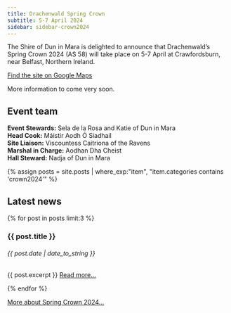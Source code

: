 ```yaml
---
title: Drachenwald Spring Crown
subtitle: 5-7 April 2024
sidebar: sidebar-crown2024
---
```


The Shire of Dun in Mara is delighted to announce that Drachenwald’s Spring Crown 2024
(AS 58) will take place on 5-7 April at Crawfordsburn, near Belfast, Northern Ireland.

<a class="btn btn-primary" href="https://goo.gl/maps/8uu821gQU5bRg1uf9"><i class="fas fa-map-marker-alt"></i> Find the site on Google Maps</a>

More information to come very soon.

<h2 class="mt-4">Event team</h2>

**Event Stewards:** Sela de la Rosa and Katie of Dun in Mara  
**Head Cook:** Máistir Aodh Ó Siadhail  
**Site Liaison:** Viscountess Caitriona of the Ravens  
**Marshal in Charge:** Aodhan Dha Cheist  
**Hall Steward:** Nadja of Dun in Mara


{% assign posts = site.posts | where_exp:"item", "item.categories contains 'crown2024'" %}

<h2 class="mt-4">Latest news</h2>

 {% for post in posts limit:3 %}

  <div class="mt-3">
    <h3>{{ post.title }}</h3>
    <h6 class="text-muted">{{ post.date | date_to_string }}</h6>
    <p>
      {{ post.excerpt }}
      <a href="{{ post.url }}" class="btn btn-outline-primary">Read more...</a>
    </p>
  </div>

  {% endfor %}


  <div class="row text-center">
    <div class="col">
      <a role="button" class="btn btn-primary" href="news/">More about Spring Crown 2024...</a>
    </div>
  </div>


